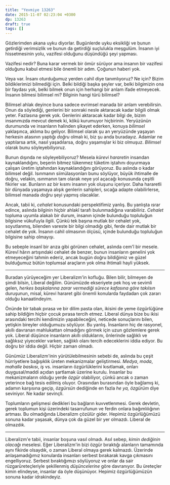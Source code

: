 ```yaml
---
title: "Yevmiye 13263"
date: 2015-11-07 02:23:04 +0300
dp: 13263
draft: true
tags: []
---
```


Gözlerimden akana uyku diyorlar. Bugünlerde uyku eksikliği ve bunun getirdiği
verimsizlik ve bunun da getirdiği suçlulukla meşgulüm. İnsanın iyi hissetmesinin
yolu, vazifesi olduğunu düşündüğü şeyi yapması.

Vazifesi nedir? Buna karar vermek bir ömür sürüyor ama insanın bir vazifesi
olduğunu kabul etmesi bile önemli bir adım. Çoğunun haberi yok.

Veya var. İnsanı oturduğumuz yerden cahil diye tanımlıyoruz? Ne için? Bizim
bildiklerimizi bilmediği için. Belki bildiği başka şeyler var, belki bilgimizin
ona bir faydası yok, belki bilmek onun için herhangi bir anlam ifade
etmeyecek. İnsanın bilmesi bilimsel mi? Bilginin hangi türü bilimsel?

Bilimsel ahlak deyince buna sadece evrimsel manada bir anlam verebilirsin. Onun
da söylediği, genlerini bir sonraki nesle aktaracak kadar bilgili olmak
yeter. Fazlasına gerek yok. Genlerini aktaracak kadar bilgi de, bizim
insanımızda mevcut demek ki, kökü kurumuyor hiçbirinin. Yeryüzünün durumunda ve
insanların halinden şikayet ederken, konuya *bilimsel* yaklaşınca, aklıma bu
geliyor. Bilimsel olarak şu an yeryüzünde yaşayan herkesin atasının yaptığı
*doğru* olmalı ki, biz şu anda buradayız. Adamlar ne yaptılarsa artık, nasıl
yaşadılarsa, doğru yaşamışlar ki biz olmuşuz. *Bilimsel* olarak bunu
söyleyebiliyoruz.

Bunun dışında ne söyleyebiliyoruz? Mesela *kürevi hararetin* insandan
kaynaklandığını, beşerin bitmez tükenmez tüketim iştahını doyurmaya çalışan
üretim iştahından kaynaklandığını görüyoruz. Bu aslında o kadar bilimsel
değil. Isınmanın siimülasyonları bunu söylüyor, büyük ihtimalle de doğru,
velakin, ısınmanın tam olarak neye yol açacağı konusunda çeşitli fikirler
var. Bunların az bir kısmı insanın yok oluşunu içeriyor. Daha hararetli bir
dünyada yaşamaya alışık genlerin sahipleri, sıcağa adapte olabilirlerse,
bilimsel manada *doğru* şeyi yapmış olacaklar.

Ancak, tabii ki, *cehalet* konusundaki perspektifimiz yanlış. Bu yanlışta ısrar
edince, aslında bilginin hiçbir ahlakî tarafı bulunmadığına
varabiliriz. *Cehalet* topluma uyumla alakalı bir durum, insanın içinde
bulunduğu topluluğun bilgisine vükufuyla ilgili. Çünkü tek başına mutlak bir
cehalet yok, soyutlanmış, bilenden vareste bir bilgi olmadığı gibi, ferde dair
mutlak bir cehalet de yok. İnsanın cahil olmasının ölçüsü, içinde bulunduğu
topluluğun bilgisine sahip olmayışı.

Bu sebeple insanî bir arıza gibi görünen cehalet, aslında cem'î bir
mesele. Kürevî hârın artışındaki cehalet de benzer, bunun insanların genelini
yok etmeyeceğini tahmin ederiz, ancak bugün doğru bildiğimiz ve güzel bulduğumuz
bütün toplumsal araçların yok olma ihtimali hayli yüksek. 

-----

Buradan yürüyeceğim yer Liberalizm'in kofluğu. Bilen bilir, bilmeyen de şimdi
bilsin, Liberal değilim. Günümüzde ekseriyete pek hoş ve sevimli gelen, *herkes
başkalarına zarar vermediği sürece kafasına göre takılsın* duruşunun, misal,
kürevi hararet gibi önemli konularda faydadan çok zararı olduğu kanaatindeyim.

Önünde bir tabak pırasa ve bir dilim pasta olan, ikisini de yeme özgürlüğüne
sahip bildiğim hiçbir çocuk pırasa tercih etmez. Liberal dünya bize bu ikisi
arasındaki tercihi kendimizin yapabileceğini, neticede sonuçlarını bilen,
yetişkin bireyler olduğumuzu söylüyor. Bu yanlış. İnsanların hiç de rasyonel,
akıllı davranan mahlukattan olmadığını görmek için uzun gözlemlere gerek
yok. Liberal düşünce insanların akıllı olduklarını, önlerinde sağlıklı ve
sağlıksız yiyecekler varken, sağlıklı olanı tercih edeceklerini iddia ediyor. Bu
doğru bir iddia değil. Hiçbir zaman olmadı.

Günümüz Liberalizm'inin yürütülebilmesinin sebebi de, aslında bu çeşit
hürriyetlere bağışıklık üreten mekanizmalar geliştirmesi. *Medya*, *moda*,
*mahalle baskısı*, *iş* vs. insanların özgürlüklerini kısıtlamak, onları
duygusal/maddi açıdan şartlamak üzerine kurulu. İnsanlar bu mekanizmaların
olduğu yerde *özgür* olabiliyor, çünkü ancak o zaman yeterince bağ tesis edilmiş
oluyor. Orasından burasından öyle bağlamış ki, adamın karşısına geçip,
*özgürsün* dediğinde en fazla *he ya, özgürüm* diye seviniyor. Ne kadar
sevinçli.

Toplumların gelişmesi dedikleri bu bağların kuvvetlenmesi. Gerek devletin, gerek
toplumun kişi üzerindeki tasarrufunun ve ferdin onlara bağımlılığının
artması. Bu olmadığında Liberalizm çözülür gider. Hepimiz özgürlüğümüzü sonuna
kadar yaşasak, dünya çok da güzel bir yer olmazdı. Liberal de olmazdık. 

-----

Liberalizm'e tabii, insanlar boşuna vasıl olmadı. Asıl sebep, *kimin dediğinin
olacağı* meselesi. Eğer Liberalizm'in bizi özgür bıraktığı alanların tamamında
aynı fikirde olsaydık, o zaman Liberal olmaya gerek kalmazdı. Üzerinde
anlaşamadığımız konularda insanları serbest bırakarak kavga çıkmasını
engelliyoruz. Serbest bıraktığımızı söylüyoruz ve onlar da sair
rüzgarüreteçleriyle şekillenmiş *düşüncelerine* göre davranıyor. Bu üreteçler
kimin elindeyse, insanlar da öyle düşünüyor. Hepimiz özgürlüğümüzün sonuna kadar
idrakindeyiz.

